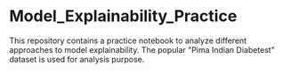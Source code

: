 # Model_Explainability_Practice
This repository contains a practice notebook to analyze different approaches to model explainability.
The popular "Pima Indian Diabetest" dataset is used for analysis purpose.
